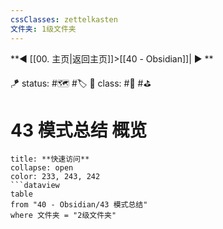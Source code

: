 ```yaml
---
cssClasses: zettelkasten
文件夹: 1级文件夹
---
```


**◀️ [[00. 主页|返回主页]]>[[40 - Obsidian]]| ▶️ **

🪁 status: #🗺️ #🏷️
🎏 class: #📇 #⛳ 

# 43 模式总结 概览
 ```ad-todo
title: **快速访问**
collapse: open
color: 233, 243, 242
```dataview
table 
from "40 - Obsidian/43 模式总结"
where 文件夹 = "2级文件夹"
```




 